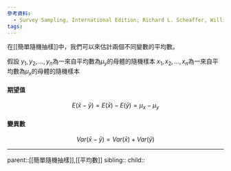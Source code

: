 ```yaml
---
參考資料:
  - Survey Sampling, International Edition; Richard L. Scheaffer, William Mendenhall. III
tags:
---
```

在[[簡單隨機抽樣]]中，我們可以來估計兩個不同變數的平均數。

假設
$y_1,y_2,\ldots,y_n$為一來自平均數為$\mu_y$的母體的隨機樣本
$x_1,x_2,\ldots,x_n$為一來自平均數為$\mu_x$的母體的隨機樣本
#### 期望值
$$
E(\bar{x}-\bar{y})=E(\bar{x})-E(\bar{y})=\mu_x-\mu_y
$$
#### 變異數
$$
Var(\bar{x}-\bar{y})=Var(\bar{x})+Var(\bar{y})
$$
- - -
parent::[[簡單隨機抽樣]],[[平均數]]
sibling::
child::